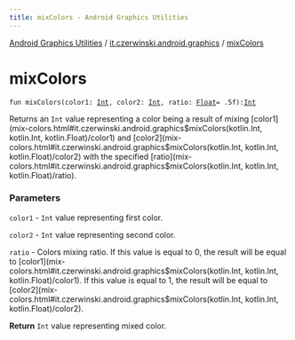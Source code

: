 ```yaml
---
title: mixColors - Android Graphics Utilities
---
```


[Android Graphics Utilities](../index.html) / [it.czerwinski.android.graphics](index.html) / [mixColors](./mix-colors.html)

# mixColors

`fun mixColors(color1: `[`Int`](https://kotlinlang.org/api/latest/jvm/stdlib/kotlin/-int/index.html)`, color2: `[`Int`](https://kotlinlang.org/api/latest/jvm/stdlib/kotlin/-int/index.html)`, ratio: `[`Float`](https://kotlinlang.org/api/latest/jvm/stdlib/kotlin/-float/index.html)` = .5f): `[`Int`](https://kotlinlang.org/api/latest/jvm/stdlib/kotlin/-int/index.html)

Returns an `Int` value representing a color being a result of mixing [color1](mix-colors.html#it.czerwinski.android.graphics$mixColors(kotlin.Int, kotlin.Int, kotlin.Float)/color1) and [color2](mix-colors.html#it.czerwinski.android.graphics$mixColors(kotlin.Int, kotlin.Int, kotlin.Float)/color2)
with the specified [ratio](mix-colors.html#it.czerwinski.android.graphics$mixColors(kotlin.Int, kotlin.Int, kotlin.Float)/ratio).

### Parameters

`color1` - `Int` value representing first color.

`color2` - `Int` value representing second color.

`ratio` - Colors mixing ratio.
    If this value is equal to 0, the result will be equal to [color1](mix-colors.html#it.czerwinski.android.graphics$mixColors(kotlin.Int, kotlin.Int, kotlin.Float)/color1).
    If this value is equal to 1, the result will be equal to [color2](mix-colors.html#it.czerwinski.android.graphics$mixColors(kotlin.Int, kotlin.Int, kotlin.Float)/color2).

**Return**
`Int` value representing mixed color.

